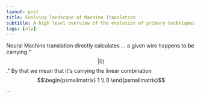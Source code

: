 ```yaml
---
layout: post
title: Evolving landscape of Machine Translation
subtitle: A high level overview of the evolution of primary techniques for machine translation
tags: [nlp]
---
```


Neural Machine translation directly calculates
... a given wire happens to be carrying "$$\lvert 0\rangle$$."
By that we mean that it's carrying the linear combination
$$\begin{psmallmatrix} 1 \\ 0 \end{psmallmatrix}$$ ...

